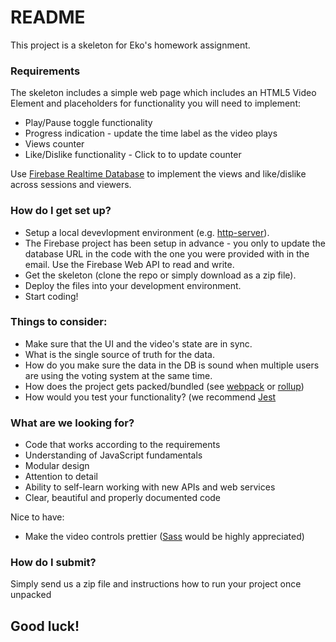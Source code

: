 # README #

This project is a skeleton for Eko's homework assignment.

### Requirements ###
The skeleton includes a simple web page which includes an HTML5 Video Element and placeholders for functionality you will need to implement: 

* Play/Pause toggle functionality
* Progress indication - update the time label as the video plays
* Views counter
* Like/Dislike functionality - Click to to update counter

Use [Firebase Realtime Database](https://firebase.google.com/products/realtime-database/) to implement the views and like/dislike across sessions and viewers.

### How do I get set up? ###

* Setup a local devevlopment environment (e.g. [http-server](https://www.npmjs.com/package/http-server)).
* The Firebase project has been setup in advance - you only to update the database URL in the code with the one you were provided with in the email. Use the Firebase Web API to read and write.
* Get the skeleton (clone the repo or simply download as a zip file).
* Deploy the files into your development environment.
* Start coding!

### Things to consider:

* Make sure that the UI and the video's state are in sync.
* What is the single source of truth for the data.
* How do you make sure the data in the DB is sound when multiple users are using the voting system at the same time.
* How does the project gets packed/bundled (see [webpack](https://webpack.github.io/) or [rollup](https://rollupjs.org/))
* How would you test your functionality? (we recommend [Jest](https://jestjs.io/)

### What are we looking for? ###

* Code that works according to the requirements
* Understanding of JavaScript fundamentals
* Modular design 
* Attention to detail
* Ability to self-learn working with new APIs and web services
* Clear, beautiful and properly documented code

Nice to have:

* Make the video controls prettier ([Sass](https://sass-lang.com/) would be highly appreciated)  


### How do I submit? ###

Simply send us a zip file and instructions how to run your project once unpacked

## Good luck! ##